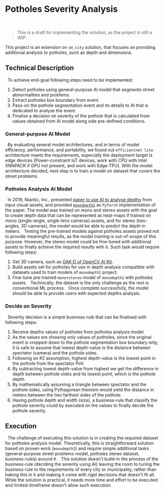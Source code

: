 # Potholes Severity Analysis
 
> This is a draft for implementing the solution, as the project is still a WIP.


This project is an extension on `sm_city` solution, that focuses on providing additional analysis to potholes, such as depth and dimensions.
 

## Technical Description
 
To achieve end-goal following steps need to be implemented:
1. Detect potholes using general-purpose AI model that segments street abnormalities and problems.
2. Extract potholes box boundary from event.
3. Pass-on the pothole segmentation event and its details to AI that is dedicated to analyse the event.
4. Finalise a decision on severity of the pothole that is calculated from values obtained from AI model along side pre-defined conditions.
 
### General-purpose AI Model
 
By evaluating several model architectures, and in terms of model efficiency, performance, and portability, we found out `efficientnet lite` architecture meets the requirements, especially the deployment target is edge devices (Power-constraint IoT devices, work with CPU with Intel XNNPACK if GPU not present, and work with Edge-TPU). With the model architecture decided, next step is to train a model on dataset that covers the street problems.
 
### Potholes Analysis AI Model
 
In 2019, Niantic, Inc., presented [paper to use AI to analyse depths](https://arxiv.org/abs/1806.01260) from input visual assets, and provided [`monodepth2`](https://github.com/nianticlabs/monodepth2) as `PyTorch` implementation of the paper. The model was trained on mono and stereo assets with the goal to create depth data that can be represented as heat-maps if trained on mono (single-angle, single-lens cameras) assets, and for stereo (two-angles, 3D cameras), the model would be able to predict the depth in meters.
 
Testing the pre-trained models against potholes assets proved not to provide meaningful results, as the model training is out-of-scope of this purpose. However, the stereo model could be fine-tuned with additional assets to finally achieve the required results with it. Such task would require following steps:
1. Get 3D camera, such as [OAK-D of OpenCV AI Kit](https://docs.luxonis.com/projects/hardware/en/latest/pages/BW1098OAK.html).
2. Build assets set for potholes for use in depth analysis compatible with datasets used to train models of `monodepth2` project.
3. Fine-tune pre-trained `mono+stereo` model of `monodepth2` with potholes assets.
 
Technically, the dataset is the only challenge as the rest is conventional ML process.
 
Once complete successfully, the model should be able to provide users with expected depths analysis.
 
### Decide on Severity
 
Severity decision is a simple business-rule that can be finalised with following steps:
1. Receive depths values of potholes from potholes analysis model.
2. As the values are showing only values of potholes, since the original event is cropped-down to the pothole segmentation box boundary only, it is safe to assume that lowest depth-value is the distance between spectator (camera) and the pothole sides.
3. Following on #2 assumption, highest depth-value is the lowest point in the pothole from the spectator PoV.
4. By subtracting lowest depth-value from highest we get the difference in depth between pothole sides and its lowest point, which is the pothole depth.
5. By mathematically assuming a triangle between spectator and the pothole sides, using Pythagorean theorem would yield the distance in meters between the two farthest sides of the pothole.
6. Having pothole depth and width (size), a business-rule that classify the pothole severity could by executed on the values to finally decide the pothole severity.
 

## Execution
 
The challenge of executing this solution is in creating the required dataset for potholes analysis model. Theoretically, this is straightforward solution based on proven work (`monodepth2`) and require simple additional tasks (general-purpose street problems model, potholes stereo dataset, business-rules) around it.
 
This solution doesn't build-in the process of the business-rule (deciding the severity using AI) leaving the room to tuning the business-rule to the requirements of every city or municipality, rather than baking this in it and making it come with rigid decisions that doesn't fit all.
 
While the solution is practical, it needs more time and effort to be executed and limited-timeframe doesn't allow such execution.
